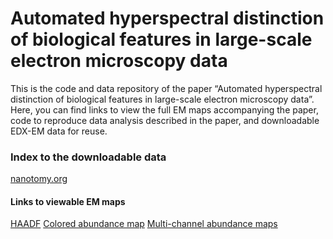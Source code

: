 # Automated hyperspectral distinction of biological features in large-scale electron microscopy data
This is the code and data repository of the paper “Automated hyperspectral distinction of biological features in large-scale electron microscopy data”. Here, you can find links to view the full EM maps accompanying the paper, code to reproduce data analysis described in the paper, and downloadable EDX-EM data for reuse.

### Index to the downloadable data
[nanotomy.org](http://www.nanotomy.org/PW/temp03/Duinkerken2023SUB/index.html)

#### Links to viewable EM maps
[HAADF](http://www.nanotomy.org/avivator/?image_url=http://www.nanotomy.org/PW/temp03/Duinkerken2023SUB/figures/fig2/HAADF.ome.tiff)
[Colored abundance map](http://www.nanotomy.org/avivator/?image_url=http://www.nanotomy.org/PW/temp03/Duinkerken2023SUB/figures/fig2/Multicolor.ome.tiff)
[Multi-channel abundance maps](http://www.nanotomy.org/avivator/?image_url=http://www.nanotomy.org/PW/temp03/Duinkerken2023SUB/figures/fig2/abundance_maps.ome.tiff)

